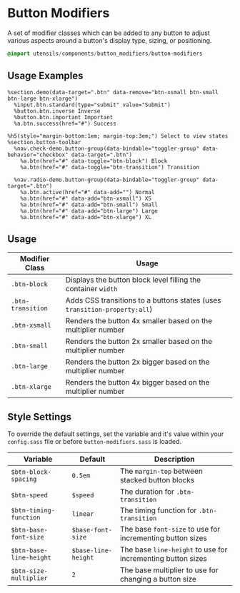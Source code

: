 
# Button Modifiers
A set of modifier classes which can be added to any button to adjust
various aspects around a button's display type, sizing, or positioning.

```sass
@import utensils/components/button_modifiers/button-modifiers
```

## Usage Examples

<!--~ markup/button-modifiers.html.haml -->
```haml
%section.demo(data-target=".btn" data-remove="btn-xsmall btn-small btn-large btn-xlarge")
  %input.btn.standard(type="submit" value="Submit")
  %button.btn.inverse Inverse
  %button.btn.important Important
  %a.btn.success(href="#") Success

%h5(style="margin-bottom:1em; margin-top:3em;") Select to view states
%section.button-toolbar
  %nav.check-demo.button-group(data-bindable="toggler-group" data-behavior="checkbox" data-target=".btn")
    %a.btn(href="#" data-toggle="btn-block") Block
    %a.btn(href="#" data-toggle="btn-transition") Transition

  %nav.radio-demo.button-group(data-bindable="toggler-group" data-target=".btn")
    %a.btn.active(href="#" data-add="") Normal
    %a.btn(href="#" data-add="btn-xsmall") XS
    %a.btn(href="#" data-add="btn-small") Small
    %a.btn(href="#" data-add="btn-large") Large
    %a.btn(href="#" data-add="btn-xlarge") XL
```
<!-- end -->

## Usage

Modifier Class    | Usage
----------------- | ----------------------------------------------
`.btn-block`      | Displays the button block level filling the container `width`
`.btn-transition` | Adds CSS transitions to a buttons states (uses `transition-property:all`)
`.btn-xsmall`     | Renders the button 4x smaller based on the multiplier number
`.btn-small`      | Renders the button 2x smaller based on the multiplier number
`.btn-large`      | Renders the button 2x bigger based on the multiplier number
`.btn-xlarge`     | Renders the button 4x bigger based on the multiplier number


## Style Settings
To override the default settings, set the variable and it's value
within your `config.sass` file or before `button-modifiers.sass` is loaded.

Variable                 | Default              | Description
------------------------ | -------------------- | -------------------------------------------
`$btn-block-spacing`     | `0.5em`              | The `margin-top` between stacked button blocks
`$btn-speed`             | `$speed`             | The duration for `.btn-transition`
`$btn-timing-function`   | `linear`             | The timing function for `.btn-transition`
`$btn-base-font-size`    | `$base-font-size`    | The base `font-size` to use for incrementing button sizes
`$btn-base-line-height`  | `$base-line-height`  | The base `line-height` to use for incrementing button sizes
`$btn-size-multiplier`   | `2`                  | The base multiplier to use for changing a button size


